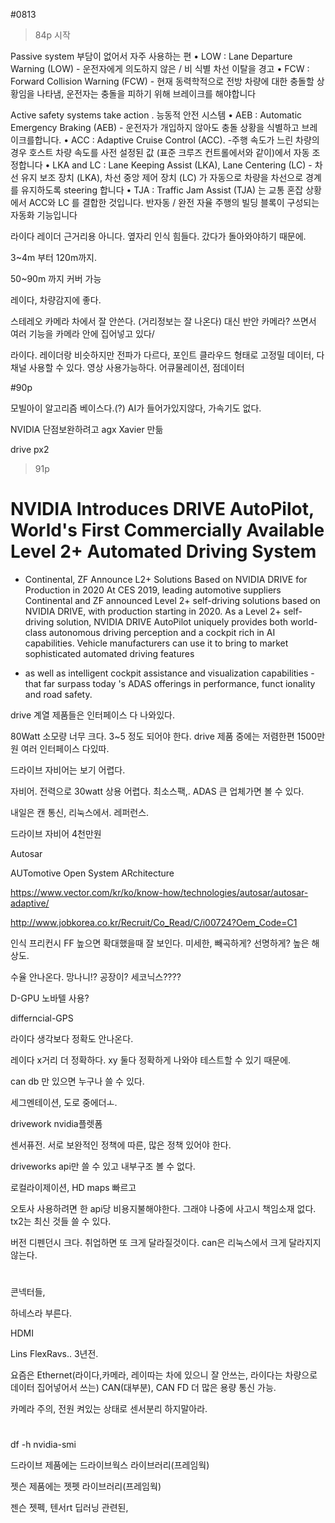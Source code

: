 #0813

>84p 시작

Passive system
부담이 없어서 자주 사용하는 편
• LOW : Lane Departure Warning (LOW) - 운전자에게 의도하지 않은 / 비 식별 차선 이탈을 경고
• FCW : Forward Collision Warning (FCW) - 현재 동력학적으로 전방 차량에 대한 충돌할 상황임을 나타냄, 운전자는 충돌을 피하기 위해 브레이크를 해야합니다


Active safety systems
take action . 능동적 안전 시스템
• AEB : Automatic Emergency Braking (AEB) - 운전자가 개입하지 않아도 충돌 상황을 식별하고 브레이크를합니다.
• ACC : Adaptive Cruise Control (ACC). -주행 속도가 느린 차량의 경우 호스트 차량 속도를 사전 설정된 값 (표준 크루즈 컨트롤에서와 같이)에서 자동 조정합니다
• LKA and LC : Lane Keeping Assist (LKA), Lane Centering (LC) - 차선 유지 보조 장치 (LKA), 차선 중앙 제어 장치 (LC) 가 자동으로 차량을 차선으로 경계를 유지하도록 steering 합니다
• TJA : Traffic Jam Assist (TJA) 는 교통 혼잡 상황에서 ACC와 LC 를 결합한 것입니다. 반자동 / 완전 자율 주행의 빌딩 블록이 구성되는 자동화 기능입니다

라이다 레이더 근거리용 아니다. 옆자리 인식 힘들다. 갔다가 돌아와야하기 때문에.

3~4m 부터 120m까지. 

50~90m 까지 커버 가능

레이다, 차량감지에 좋다.

스테레오 카메라 차에서 잘 안쓴다. (거리정보는 잘 나온다)
대신 반안 카메라? 쓰면서 여러 기능을 카메라 안에 집어넣고 있다/

라이다.
레이더랑 비슷하지만 전파가 다르다, 포인트 클라우드 형태로 고정밀 데이터, 다채널 사용할 수 있다. 영상 사용가능하다. 어큐물레이션, 점데이터

#90p

모빌아이 알고리즘 베이스다.(?) AI가 들어가있지않다, 가속기도 없다. 


NVIDIA 단점보완하려고 agx Xavier 만듦

drive px2 


>91p

# NVIDIA Introduces DRIVE AutoPilot, World's First Commercially Available Level 2+ Automated Driving System
* Continental, ZF Announce L2+ Solutions Based on NVIDIA DRIVE for Production in 2020
At CES 2019, leading automotive suppliers Continental and ZF announced Level 2+ self-driving solutions based on NVIDIA DRIVE, with production starting in 2020.
As a Level 2+ self-driving solution, NVIDIA DRIVE AutoPilot uniquely provides both world-class autonomous driving perception
and a cockpit rich in AI capabilities.
Vehicle manufacturers can use it to bring to market sophisticated automated driving features 
- as well as intelligent cockpit assistance and visualization capabilities - that far surpass today 's ADAS offerings in performance, funct ionality and road safety.

drive 계열 제품들은 인터페이스 다 나와있다.



80Watt 소모량 너무 크다. 3~5 정도 되어야 한다. drive 제품 중에는 저렴한편 1500만원 여러 인터페이스 다있따.

드라이브 자비어는 보기 어렵다.

자비어. 전력으로 30watt 상용 어렵다. 최소스팩,.  ADAS 큰 업체가면 볼 수 있다.

내일은 캔 통신, 리눅스에서. 레퍼런스.



드라이브 자비어 4천만원


Autosar

AUTomotive Open System ARchitecture



https://www.vector.com/kr/ko/know-how/technologies/autosar/autosar-adaptive/

http://www.jobkorea.co.kr/Recruit/Co_Read/C/i00724?Oem_Code=C1





인식 프리컨시 FF 높으면 확대했을때 잘 보인다. 미세한, 빼곡하게? 선명하게? 높은 해상도.

수율 안나온다. 망나니!? 공장이? 세코닉스????


D-GPU 노바텔 사용?

differncial-GPS

라이다 생각보다 정확도 안나온다. 

레이다 x거리 더 정확하다. xy 둘다 정확하게 나와야 테스트할 수 있기 때문에.


can db 만 있으면 누구나 쓸 수 있다.

세그멘테이션, 도로 중에더ㅗ.

drivework nvidia플렛폼

센서퓨전. 서로 보완적인 정책에 따른, 많은 정책 있어야 한다.

driveworks
api만 쓸 수 있고 내부구조 볼 수 없다.

로컬라이제이션, HD maps 빠르고

오토사 사용하려면 한 api당 비용지불해야한다. 그래야 나중에 사고시 책임소재 없다. 
tx2는 최신 것들 쓸 수 있다.

버전 디펜던시 크다. 취업하면 또 크게 달라질것이다. can은 리눅스에서 크게 달라지지 않는다.

#

콘넥터들,

하네스라 부른다.

HDMI 


Lins
FlexRavs.. 3년전.

요즘은 Ethernet(라이다,카메라, 레이따는 차에 있으니 잘 안쓰는, 라이다는 차량으로 데이터 집어넣어서 쓰는) CAN(대부분), CAN FD 더 많은 용량 통신 가능.

카메라 주의, 전원 켜있는 상태로 센서분리 하지말아라.



#


df -h
nvidia-smi


드라이브 제품에는 드라이브웍스 라이브러리(프레임웍)

젯슨 제품에는 젯펫 라이브러리(프레임웍)

젠슨 젯펙, 텐서rt 딥러닝 관련된, 
